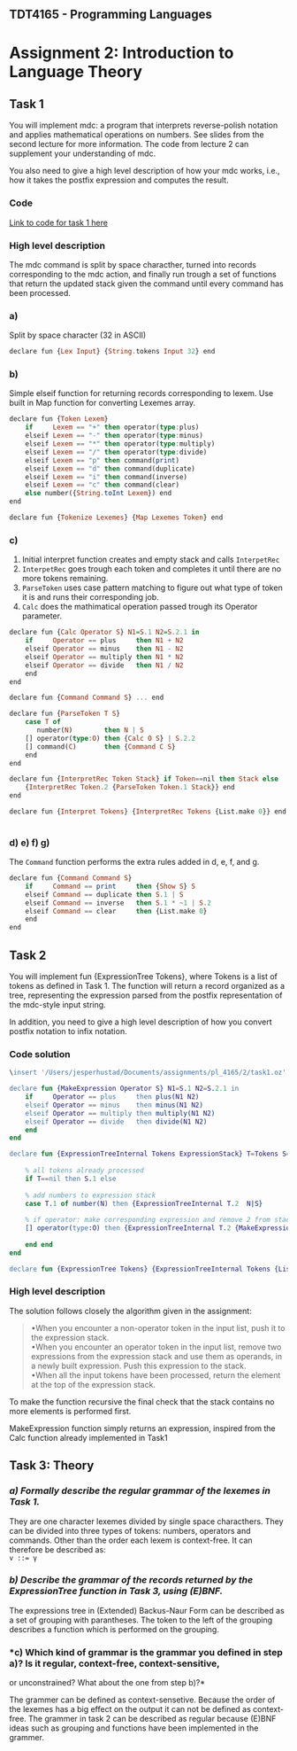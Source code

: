 ## TDT4165 - Programming Languages
# Assignment 2:  Introduction to Language Theory


## Task 1  
You will implement mdc: a program that interprets reverse-polish notation and applies mathematical operations on numbers. See slides from the second lecture for more information. The code from lecture 2 can
supplement your understanding of mdc.  

You also need to give a high level description of how your mdc works, i.e., how it takes
the postfix expression and computes the result.

### Code
[Link to code for task 1 here](task1.oz)

### High level description
The mdc command is split by space characther, turned into records corresponding to the mdc action, and finally run trough a set of functions that return the updated stack given the command until every command has been processed.

### a)
Split by space character (32 in ASCII)  
```Haskell
declare fun {Lex Input} {String.tokens Input 32} end 
```

### b)
Simple elseif function for returning records corresponding to lexem. Use built in Map function for converting Lexemes array.
```Haskell
declare fun {Token Lexem}
    if     Lexem == "+" then operator(type:plus)
    elseif Lexem == "-" then operator(type:minus)
    elseif Lexem == "*" then operator(type:multiply)
    elseif Lexem == "/" then operator(type:divide)
    elseif Lexem == "p" then command(print)
    elseif Lexem == "d" then command(duplicate)
    elseif Lexem == "i" then command(inverse)
    elseif Lexem == "c" then command(clear)
    else number({String.toInt Lexem}) end
end

declare fun {Tokenize Lexemes} {Map Lexemes Token} end
```

### c)
1. Initial interpret function creates and empty stack and calls `InterpetRec`  
2. `InterpetRec` goes trough each token and completes it until there are no more tokens remaining.  
3. `ParseToken` uses case pattern matching to figure out what type of token it is and runs their corresponding job.
4. `Calc` does the mathimatical operation passed trough its Operator parameter.

```Haskell
declare fun {Calc Operator S} N1=S.1 N2=S.2.1 in
    if     Operator == plus     then N1 + N2
    elseif Operator == minus    then N1 - N2
    elseif Operator == multiply then N1 * N2
    elseif Operator == divide   then N1 / N2
    end
end

declare fun {Command Command S} ... end

declare fun {ParseToken T S} 
    case T of 
       number(N)        then N | S
    [] operator(type:O) then {Calc O S} | S.2.2 
    [] command(C)       then {Command C S}
    end
end

declare fun {InterpretRec Token Stack} if Token==nil then Stack else 
    {InterpretRec Token.2 {ParseToken Token.1 Stack}} end 
end

declare fun {Interpret Tokens} {InterpretRec Tokens {List.make 0}} end
    
```


### d) e) f) g)
The `Command` function performs the extra rules added in d, e, f, and g.
```Haskell
declare fun {Command Command S}
    if     Command == print     then {Show S} S
    elseif Command == duplicate then S.1 | S 
    elseif Command == inverse   then S.1 * ~1 | S.2 
    elseif Command == clear     then {List.make 0}
    end
end
```

## Task 2
You will implement fun {ExpressionTree Tokens}, where Tokens is a list of tokens as defined in Task 1.
The function will return a record organized as a tree, representing the expression parsed from the postfix
representation of the mdc-style input string.

In addition, you need to give a high level description of how you convert postfix notation to
infix notation.


### Code solution
```Erlang
\insert '/Users/jesperhustad/Documents/assignments/pl_4165/2/task1.oz'

declare fun {MakeExpression Operator S} N1=S.1 N2=S.2.1 in
    if     Operator == plus     then plus(N1 N2)
    elseif Operator == minus    then minus(N1 N2)
    elseif Operator == multiply then multiply(N1 N2)
    elseif Operator == divide   then divide(N1 N2)
    end
end

declare fun {ExpressionTreeInternal Tokens ExpressionStack} T=Tokens S=ExpressionStack in
    
    % all tokens already processed
    if T==nil then S.1 else
    
    % add numbers to expression stack
    case T.1 of number(N) then {ExpressionTreeInternal T.2  N|S}
    
    % if operator: make corresponding expression and remove 2 from stack
    [] operator(type:O) then {ExpressionTreeInternal T.2 {MakeExpression O S}|S.2.2}
    
    end end
end

declare fun {ExpressionTree Tokens} {ExpressionTreeInternal Tokens {List.make 0}} end
```

### High level description  
The solution follows closely the algorithm given in the assignment:

> •When you encounter a non-operator token in the input list, push it to the expression stack.  
•When you encounter an operator token in the input list, remove two expressions from the expression
stack and use them as operands, in a newly built expression. Push this expression to the stack.  
•When all the input tokens have been processed, return the element at the top of the expression stack.

To make the function recursive the final check that the stack contains no more elements is performed first.

MakeExpression function simply returns an expression, inspired from the Calc function already implemented in Task1

## Task 3: Theory
### ***a)** Formally describe the regular grammar of the lexemes in Task 1.*

They are one character lexemes divided by single space characthers. They can be divided into three types of tokens: numbers, operators and commands. Other than the order each lexem is context-free.
It can therefore be described as:  
`v ::= γ`



### ***b)** Describe the grammar of the records returned by the ExpressionTree function in Task 3, using (E)BNF.*

The expressions tree in (Extended) Backus-Naur Form can be described as a set of grouping with parantheses. The token to the left of the grouping describes a function which is performed on the grouping.



### ***c)** Which kind of grammar is the grammar you defined in step a)? Is it regular, context-free, context-sensitive,
or unconstrained? What about the one from step b)?*  

The grammer can be defined as context-sensetive. Because the order of the lexemes has a big effect on the output it can not be defined as context-free. The grammer in task 2 can be described as regular because (E)BNF ideas such as grouping and functions have been implemented in the grammer. 
